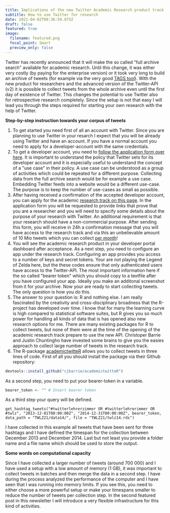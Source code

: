 ```yaml
---
title: Implications of the new Twitter Academic Research product track
subtitle: How to use Twitter for research
date: 2021-04-02T09:36:59.875Z
draft: false
featured: true
image:
  filename: featured.png
  focal_point: Smart
  preview_only: false
---
```

Twitter has recently announced that it will make the so called "full archive search" available for academic research. Until this change, it was either very costly (by paying for the enterprise version) or it took very long to build an archive of tweets (for example via the very good [TAGS tool](https://tags.hawksey.info)). With the new product for researchers and the advanced version of the Twitter-API (v2) it is possible to collect tweets from the whole archive even until the first day of existence of Twitter. This changes the potential to use Twitter also for retrospective research completely. Since the setup is not that easy I will lead you through the steps required for starting your own research with the help of Twitter.

**Step-by-step instruction towards your corpus of tweets**

1. To get started you need first of all an account with Twitter. Since you are planning to use Twitter in your resarch I expect that you will be already using Twitter and have an account. If you have a normal account you need to apply for a developer-account with the same credentials.
2. To get a developer account, you need to [follow the application form over here](https://developer.twitter.com/en/apply-for-access). It is important to understand the policy that Twitter sets for its developer account and it is especially useful to understand the concept of a "use case" in their policy. A use case can be understood as a group of activities which could be repeated for a different purpose. Collecting data from the full archive search would be for example a use case. Embedding Twitter feeds into a website would be a different use-case. The purpose is to keep the number of use-cases as small as possible.
3. After having received a confirmation of the accepted developer account, you can apply for the academic [research track on this page](https://developer.twitter.com/en/solutions/academic-research). In the application form you will be requested to provide links that prove that you are a researcher and you will need to specify some details about the purpose of your research with Twitter. An additional requirement is that your research should have a non-commercial purpose. After sending this form, you will receive in 24h a confirmation message that you will have access to the research track and via this an unbelievable amount of 10 Mio tweets which you can collect <u>per month</u>!
4. You will see the academic research product in your developer portal dashboard after acceptance. As a next step, you need to configure an app under the research track. Configuring an app provides you access to a number of keys and secret tokens. Your are not playing the Legend of Zelda here, but the these codes ensure that only authenticated users have access to the Twitter-API. The most important information here if the so called "bearer token" which you should copy to a textfile after you have configured your app. Ideally you make an additonal screenshot from it for your archive. Now your are ready to start collecting tweets. The only question is how you do this.
5. The answer to your question is: R and nothing else. I am really fascinated by the creativity and cross-disciplinary broadness that the R-project has developed over time. I know that for many the learning curve is high compared to statistical software suites, but R gives you so much power for handling all kinds of data that is has opened also new research options for me. There are many existing packages for R to collect tweets, but none of them were at the time of the opening of the academic research track prepare to use the new API. Christoper Barrie and Justin Chuntingho have invested some brains to give you the easies approach to collect large number of tweets in the research track.
6. The R-package [academictwitteR](https://github.com/cjbarrie/academictwitteR) allows you to collect tweets in three lines of code. First of all you should install the package via their Github repository:

```R
devtools::install_github("cjbarrie/academictwitteR")

```

As a second step, you need to put your bearer-token in a variable.

```R
bearer_token <- "" # Insert bearer token
```

As a third step your query will be defined.

```
get_hashtag_tweets("#twitterlehrerzimmer OR #twitterlehrerimmer OR #twlz", "2013-12-01T00:00:00Z", "2014-12-31T00:00:00Z", bearer_token, data_path = "TWLZ21/data14/", file = "TWLZ21/twlz14.rds")
```

I have collected in this example all tweets that have been sent for three hashtags and I have defined the timespan for the collection between December 2013 and December 2014. Last but not least you provide a folder name and a file name which should be used to store the output.

**Some words on computational capacity**

Since I have collected a larger number of tweets (around 700 000) and I have used a setup with a low amount of memory (1 GB), it was important to collect tweets in batches and then merge the data in a second step. I have during the process analyzed the performance of the computer and I have seen that I was running into memory limits. If you see this, you need to either choose a more powerful setup or make your timespans smaller to reduce the number of tweets per collection step. In the second featured post in this newsletter I will introduce a very flexible infrastructure for this kind of activities.

